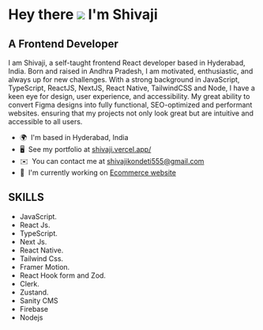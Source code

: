 
<!--
**ShivajiKS/ShivajiKS** is a ✨ _special_ ✨ repository because its `README.md` (this file) appears on your GitHub profile.

Here are some ideas to get you started:

- 🔭 I’m currently working on ...
- 🌱 I’m currently learning ...
- 👯 I’m looking to collaborate on ...
- 🤔 I’m looking for help with ...
- 💬 Ask me about ...
- 📫 How to reach me: ...
- 😄 Pronouns: ...
- ⚡ Fun fact: ...
-->

Hey there ![](https://user-images.githubusercontent.com/18350557/176309783-0785949b-9127-417c-8b55-ab5a4333674e.gif) I'm Shivaji
===============================================================================================================================

A Frontend Developer
------------------

I am Shivaji, a self-taught frontend React developer based in Hyderabad, India. Born and raised in Andhra Pradesh, I am motivated, enthusiastic, and always up for new challenges. With a strong background in JavaScript, TypeScript, ReactJS, NextJS, React Native, TailwindCSS and Node, I have a keen eye for design, user experience, and accessibility. My great ability to convert Figma designs into fully functional, SEO-optimized and performant websites. ensuring that my projects not only look great but are intuitive and accessible to all users.

* 🌍  I'm based in Hyderabad, India
* 🖥️  See my portfolio at [shivaji.vercel.app/](http://shivaji.vercel.app/)
* ✉️  You can contact me at [shivajikondeti555@gmail.com](mailto:shivajikondeti555@gmail.com)
* 🚀  I'm currently working on [Ecommerce website](http://ecommerce-olive-pi.vercel.app/)

## SKILLS
- JavaScript.
- React Js.
- TypeScript.
- Next Js.
- React Native.
- Tailwind Css.
- Framer Motion.
- React Hook form and Zod.
- Clerk.
- Zustand.
- Sanity CMS
- Firebase
- Nodejs
